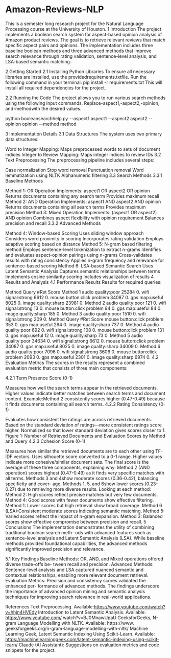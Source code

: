 # Amazon-Reviews-NLP
This is a semester long research project for the Natural Language Processing course at the University of Houston.
1 Introduction
The project implements a boolean search system for aspect-based opinion analysis of Amazon
product reviews. The goal is to retrieve relevant reviews that match specific aspect pairs and
opinions. The implementation includes three baseline boolean methods and three advanced
methods that improve search relevance through rating validation, sentence-level analysis,
and LSA-based semantic matching.

2 Getting Started
2.1 Installing Python Libraries
To ensure all necessary libraries are installed, use the providedrequirements.txtfile. Run
the following command in your terminal: pip install -r requirements.txt This will
install all required dependencies for the project.

2.2 Running the Code
The project allows you to run various search methods using the following input commands.
Replace-aspect1,-aspect2,-opinion, and-methodwith the desired values.

python booleansearchhelp.py --aspect1 aspect1 --aspect2 aspect2 --opinion
opinion --method method

3 Implementation Details
3.1 Data Structures
The system uses two primary data structures:

Word to Integer Mapping: Maps preprocessed words to sets of document indices
Integer to Review Mapping: Maps integer indices to review IDs
3.2 Text Preprocessing
The preprocessing pipeline includes several steps:

Case normalization
Stop word removal
Punctuation removal
Word lemmatization using NLTK
Alphanumeric filtering
3.3 Search Methods
3.3.1 Baseline Methods

Method 1: OR Operation
Implements: aspect1 OR aspect2 OR opinion
Returns documents containing any search term
Provides maximum recall
Method 2: AND Operation
Implements: aspect1 AND aspect2 AND opinion
Returns documents containing all search terms
Provides maximum precision
Method 3: Mixed Operation
Implements: (aspect1 OR aspect2) AND opinion
Combines aspect flexibility with opinion requirement
Balances precision and recall
3.3.2 Advanced Methods

Method 4: Window-based Scoring
Uses sliding window approach
Considers word proximity in scoring
Incorporates rating validation
Employs adaptive scoring based on distance
Method 5: N-gram based filtering method
Employs sentence-level tokenization to extract n-grams
Identifies and evaluates aspect-opinion pairings using n-grams
Cross-validates results with rating consistency
Applies n-gram frequency and relevance for sentence-based scoring
Method 6: LSA-based Semantic Search
Uses Latent Semantic Analysis
Captures semantic relationships between terms
Implements cosine similarity scoring
Includes visualization of results
4 Results and Analysis
4.1 Performance Results
Results for required queries:

Method Query #Ret Score
Method 1 audio quality:poor 25284 0.
wifi signal:strong 6612 0.
mouse button:click problem 34087 0.
gps map:useful 8025 0.
image quality:sharp 23981 0.
Method 2 audio quality:poor 121 0.
wifi signal:strong 13 0.
mouse button:click problem 94 0.
gps map:useful 84 0.
image quality:sharp 185 0.
Method 3 audio quality:poor 1510 0.
wifi signal:strong 209 0.
Method Query #Ret Score
mouse button:click problem 353 0.
gps map:useful 264 0.
image quality:sharp 737 0.
Method 4 audio quality:poor 692 0.
wifi signal:strong 108 0.
mouse button:click problem 131 0.
gps map:useful 12 0.
image quality:sharp 73 0.
Method 5 audio quality:poor 34634 0.
wifi signal:strong 6612 0.
mouse button:click problem 34087 0.
gps map:useful 8025 0.
image quality:sharp 34009 0.
Method 6 audio quality:poor 7096 0.
wifi signal:strong 3606 0.
mouse button:click problem 2093 0.
gps map:useful 2301 0.
image quality:sharp 6974 0.
4.2 Evaluation Metrics
The scores in the results represent a combined evaluation metric that consists of three main
components:

4.2.1 Term Presence Score (0-1)

Measures how well the search terms appear in the retrieved documents.
Higher values indicate better matches between search terms and document content.
Example:Method 2 consistently scores higher (0.47-0.49) because it finds documents
containing all search terms.
4.2.2 Rating Consistency (0-1)

Evaluates how consistent the ratings are across retrieved documents.
Based on the standard deviation of ratings—more consistent ratings score higher.
Normalized so that lower standard deviation gives scores closer to 1.
Figure 1: Number of Retrieved Documents and Evaluation Scores by Method and Query
4.2.3 Cohesion Score (0-1)

Measures how similar the retrieved documents are to each other using TF-IDF vectors.
Uses silhouette score converted to a 0-1 range.
Higher values indicate more cohesive/similar document sets.
The final score is the average of these three components, explaining why:
Method 2 (AND operation) scores highest (0.47-0.49) as it finds very specific
matches with all terms.
Methods 3 and 4show moderate scores (0.36-0.42), balancing specificity and cover-
age.
Methods 1, 5, and 6show lower scores (0.23-0.27) due to retrieving more diverse
results.
Looking at each method:
Method 2: High scores reflect precise matches but very few documents.
Method 4: Good scores with fewer documents show effective filtering.
Method 1: Lower scores but high retrieval show broad coverage.
Method 6 (LSA):Consistent moderate scores indicating semantic matching.
Method 5: Varied scores reflect the impact of n-gram expansion.
Method 3: Balanced scores show effective compromise between precision and recall.
5 Conclusions
The implementation demonstrates the utility of combining traditional boolean search meth-
ods with advanced features such as sentence-level analysis and Latent Semantic Analysis
(LSA). While baseline methods provided foundational capabilities, the advanced methods
significantly improved precision and relevance.

5.1 Key Findings
Baseline Methods: OR, AND, and Mixed operations offered diverse trade-offs be-
tween recall and precision.
Advanced Methods: Sentence-level analysis and LSA captured nuanced semantic
and contextual relationships, enabling more relevant document retrieval.
Evaluation Metrics: Precision and consistency scores validated the enhanced per-
formance of advanced methods.
The findings underscore the importance of advanced opinion mining and semantic analysis
techniques for improving search relevance in real-world applications.

References
Text Preprocessing. Available:https://www.youtube.com/watch?v=hhjn4HVEdy
Introduction to Latent Semantic Analysis. Available: https://www.youtube.com/
watch?v=BJ0MnawUpaU
GeeksforGeeks, N-gram Language Modelling with NLTK. Available: https://www.
geeksforgeeks.org/n-gram-language-modelling-with-nltk/
Machine Learning Geek, Latent Semantic Indexing Using Scikit-Learn. Available:
https://machinelearninggeek.com/latent-semantic-indexing-using-scikit-learn/
Claude (AI Assistant): Suggestions on evaluation metrics and code snippets for the
project.